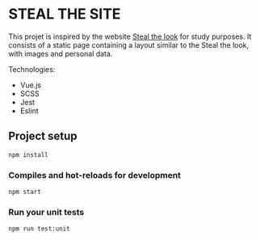 # STEAL THE SITE

This projet is inspired by the website [Steal the look](https://stealthelook.com.br) for study purposes.
It consists of a static page containing a layout similar to the Steal the look, with images and personal data.

Technologies:
- Vue.js
- SCSS
- Jest
- Eslint

## Project setup
```
npm install
```

### Compiles and hot-reloads for development
```
npm start
```

### Run your unit tests
```
npm run test:unit
```
